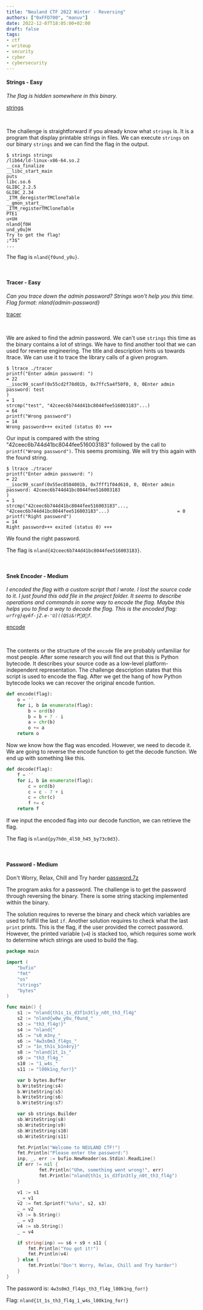 ```yaml
---
title: "Neuland CTF 2022 Winter - Reversing"
authors: ["0xFFD700", "manuv"]
date: 2022-12-07T18:05:00+02:00
draft: false
tags:
- ctf
- writeup
- security
- cyber
- cybersecurity
---
```


#### Strings - Easy

*The flag is hidden somewhere in this binary.*
<br>

[strings](/files/neuland-ctf-12-2022/strings)

<br>

The challenge is straightforward if you already know what `strings` is. It is a program that display printable strings in files.
We can execute `strings` on our binary `strings` and we can find the flag in the output.

```
$ strings strings               
/lib64/ld-linux-x86-64.so.2
__cxa_finalize
__libc_start_main
puts
libc.so.6
GLIBC_2.2.5
GLIBC_2.34
_ITM_deregisterTMCloneTable
__gmon_start__
_ITM_registerTMCloneTable
PTE1
u+UH
nland{f0H
und_y0u}H
Try to get the flag!
;*3$"
...
```

The flag is `nland{f0und_y0u}`.

<br>

#### Tracer - Easy

*Can you trace down the admin password? Strings won't help you this time. <br>
Flag format: nland{admin-password}*
<br>

[tracer](/files/neuland-ctf-12-2022/tracer)

<br>

We are asked to find the admin password. We can't use `strings` this time as the binary contains a lot of strings. We have to find another tool that we can used for reverse engineering. The title and description hints us towards ltrace. We can use it to trace the library calls of a given program.

```
$ ltrace ./tracer            
printf("Enter admin password: ")                                                                             = 22
__isoc99_scanf(0x55cd2f78d01b, 0x7ffc5a4f50f0, 0, 0Enter admin password: test
)                                                                              = 1
strcmp("test", "42ceec6b744d41bc8044fee516003183"...)                                                        = 64
printf("Wrong password")                                                                                     = 14
Wrong password+++ exited (status 0) +++
``` 

Our input is compared with the string "42ceec6b744d41bc8044fee516003183" followed by the call to `printf("Wrong password")`. This seems promising. We will try this again with the found string.

```
$ ltrace ./tracer
printf("Enter admin password: ")                                                                             = 22
__isoc99_scanf(0x55ec8584001b, 0x7fff1f04d610, 0, 0Enter admin password: 42ceec6b744d41bc8044fee516003183
)                                                                              = 1
strcmp("42ceec6b744d41bc8044fee516003183"..., "42ceec6b744d41bc8044fee516003183"...)                         = 0
printf("Right password")                                                                                     = 14
Right password+++ exited (status 0) +++
```

We found the right password.

The flag is `nland{42ceec6b744d41bc8044fee516003183}`.

<br>

#### Snek Encoder - Medium

*I encoded the flag with a custom script that I wrote. I lost the source code to it. I just found this odd file in the project folder. It seems to describe operations and commands in some way to encode the flag. Maybe this helps you to find a way to decode the flag.
This is the encoded flag: `urfrg}qy6f-jZ.e-'U]((QSi&!POf`.*
<br>

[encode](/files/neuland-ctf-12-2022/encode)

<br>

The contents or the structure of the `encode` file are probably unfamiliar for most people. After some research you will find out that this is Python bytecode. It describes your source code as a low-level platform-independent representation. The challenge description states that this script is used to encode the flag. After we get the hang of how Python bytecode looks we can recover the original encode funtion.

```python
def encode(flag):
    o = ''
    for i, b in enumerate(flag):
        b = ord(b)
        b = b + 7 - i
        a = chr(b)
        o += a
    return o
```

Now we know how the flag was encoded. However, we need to decode it. We are going to reverse the encode function to get the decode function. We end up with something like this.

```python
def decode(flag):
    f = ''
    for i, b in enumerate(flag):
        c = ord(b)
        c = c - 7 + i
        c = chr(c)
        f += c
    return f
```

If we input the encoded flag into our decode function, we can retrieve the flag.

The flag is `nland{py7h0n_4l50_h45_by73c0d3}`.

<br>

#### Password - Medium

Don't Worry, Relax, Chill and Try harder
[password.7z](/files/neuland-ctf-12-2022/password.7z)
<br>

The program asks for a password. The challenge is to get the password through reversing the binary. There is some string stacking implemented within the binary.

The solution requires to reverse the binary and check which variables are used to fulfill the last `if`. Another solution requires to check what the last `print` prints. This is the flag, if the user provided the correct password. However, the printed variable (`v4`) is stacked too, which requires some work to determine which strings are used to build the flag.

```go
package main

import (
	"bufio"
	"fmt"
	"os"
	"strings"
    "bytes"
)

func main() {
    s1 := "nland{th1s_1s_d3f1n3tly_n0t_th3_fl4g"
    s2 := "nland{w0w_y0u_f0und_"
    s3 := "th3_fl4g!}"
    s4 := "nland{"
    s5 := "s0_m3ny_"
    s6 := "4w3s0m3_fl4gs_"
    s7 := "1n_th1s_b1n4ry}"
    s8 := "nland{1t_1s_"
    s9 := "th3_fl4g_"
    s10 := "1_w4s_"
    s11 := "l00k1ng_for!}"

    var b bytes.Buffer
    b.WriteString(s4)
    b.WriteString(s5) 
    b.WriteString(s6)
    b.WriteString(s7)

    var sb strings.Builder
    sb.WriteString(s8)
    sb.WriteString(s9)
    sb.WriteString(s10)
    sb.WriteString(s11)

    fmt.Println("Welcome to NEULAND CTF!")
    fmt.Println("Please enter the password:")
    inp, _, err := bufio.NewReader(os.Stdin).ReadLine()
    if err != nil {
            fmt.Println("Uhm, something went wrong!", err)
            fmt.Println("nland{th1s_1s_d3f1n3tly_n0t_th3_fl4g")
    }

    v1 := s1
    _ = v1
    v2 := fmt.Sprintf("%s%s", s2, s3)
    _ = v2
    v3 := b.String()
    _ = v3
    v4 := sb.String()
    _ = v4

    if string(inp) == s6 + s9 + s11 {
        fmt.Println("You got it!")
        fmt.Println(v4)
    } else {
        fmt.Println("Don't Worry, Relax, Chill and Try harder")
    }
}
```

The password is: `4w3s0m3_fl4gs_th3_fl4g_l00k1ng_for!}`

Flag: `nland{1t_1s_th3_fl4g_1_w4s_l00k1ng_for!}`